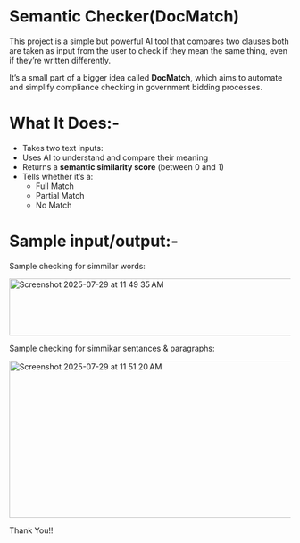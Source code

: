 # Semantic Checker(DocMatch)

This project is a simple but powerful AI tool that compares two clauses both are taken as input from the user to check if they mean the same thing, even if they’re written differently.

It’s a small part of a bigger idea called **DocMatch**, which aims to automate and simplify compliance checking in government bidding processes.

# What It Does:-

- Takes two text inputs:  
- Uses AI to understand and compare their meaning
- Returns a **semantic similarity score** (between 0 and 1)
- Tells whether it’s a:
  -  Full Match
  -  Partial Match
  -  No Match
# Sample input/output:- 

Sample checking for simmilar words:

<img width="645" height="102" alt="Screenshot 2025-07-29 at 11 49 35 AM" src="https://github.com/user-attachments/assets/ad4aa3ea-0125-4044-a3ab-20f30c1672df" />


Sample checking for simmikar sentances & paragraphs: 

<img width="1009" height="281" alt="Screenshot 2025-07-29 at 11 51 20 AM" src="https://github.com/user-attachments/assets/af558ae1-5204-479f-872b-b49b5b129ea0" />


Thank You!!
